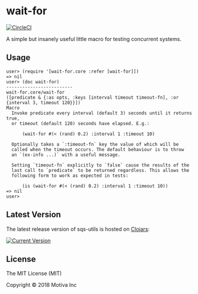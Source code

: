 # wait-for

[![CircleCI](https://circleci.com/gh/Motiva-AI/wait-for.svg?style=svg)](https://circleci.com/gh/Motiva-AI/wait-for)

A simple but insanely useful little macro for testing concurrent systems.

## Usage

```
user> (require '[wait-for.core :refer [wait-for]])
=> nil
user> (doc wait-for)
-------------------------
wait-for.core/wait-for
([predicate & {:as opts, :keys [interval timeout timeout-fn], :or {interval 3, timeout 120}}])
Macro
  Invoke predicate every interval (default 3) seconds until it returns true,
  or timeout (default 120) seconds have elapsed. E.g.:

      (wait-for #(< (rand) 0.2) :interval 1 :timeout 10)

  Optionally takes a `:timeout-fn` key the value of which will be
  called when the timeout occurs. The default behaviour is to throw
  an `(ex-info ...)` with a useful message.

  Setting `timeout-fn` explicitly to `false` cause the results of the
  last call to `predicate` to be returned regardless. This allows the
  following form to work as expected in tests:

      (is (wait-for #(< (rand) 0.2) :interval 1 :timeout 10))
=> nil
user>
```

## Latest Version

The latest release version of sqs-utils is hosted on [Clojars](https://clojars.org):

[![Current Version](https://clojars.org/motiva/wait-for/latest-version.svg)](https://clojars.org/motiva/wait-for)

## License

The MIT License (MIT)

Copyright © 2018 Motiva Inc

